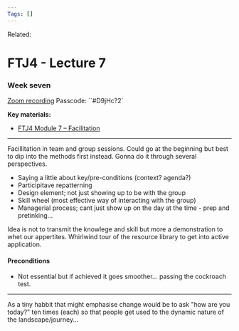 ```yaml
---
Tags: []
---
```

Related: 
# FTJ4 - Lecture 7

### Week seven
[Zoom recording](https://us02web.zoom.us/rec/share/jJJuss-jVJQqgajSsEx_xKXEjHcoFPbXE2r2tVeqD3lrR9X2ofWAFJgmmrNQHV0.AEiXC_e_Tx4AMviw)
Passcode: ``#D9jHc?2`

**Key materials:**
-   [FTJ4 Module 7 – Facilitation](https://www.h3uni.org/wp-content/uploads/2022/07/FTJ4-Module-7-Facilitation.pptx)


---
Facillitation in team and group sessions. Could go at the beginning but best to dip into the methods first instead. Gonna do it through several perspectives. 

- Saying a little about key/pre-conditions (context? agenda?)
- Participitave repatterning 
- Design element; not just showing up to be with the group
- Skill wheel (most effective way of interacting with the group)
- Managerial process; cant just show up on the day at the time - prep and pretinking...

Idea is not to transmit the knowlege and skill but more a demonstration to whet our appertites. Whirlwind tour of the resource library to get into active application.

#### Preconditions
- Not essential but if achieved it goes smoother... passing the cockroach test. 

---
As a tiny habbit that might emphasise change would be to ask "how are you today?" ten times (each) so that people get used to the dynamic nature of the landscape/journey...

